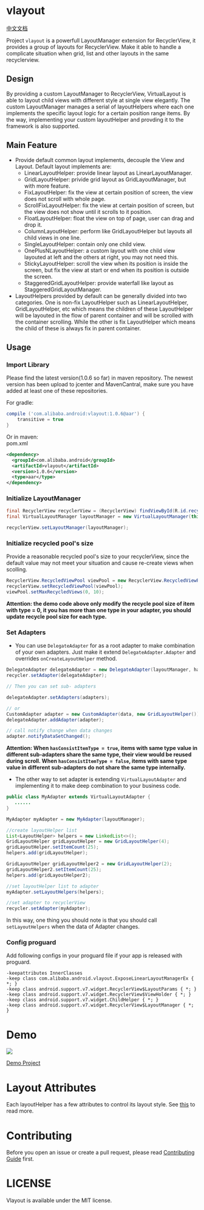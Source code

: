 # vlayout

[中文文档](README-ch.md)

Project `vlayout` is a powerfull LayoutManager extension for RecyclerView, it provides a group of layouts for RecyclerView. Make it able to handle a complicate situation when grid, list and other layouts in the same recyclerview.

## Design

By providing a custom LayoutManager to RecyclerView, VirtualLayout is able to layout child views with different style at single view elegantly. The custom LayoutManager manages a serial of layoutHelpers where each one implements the specific layout logic for a certain position range items. By the way, implementing your custom layoutHelper and provding it to the framework is also supported.

## Main Feature
* Provide default common layout implements, decouple the View and Layout. Default layout implements are:
	* LinearLayoutHelper: provide linear layout as LinearLayoutManager.
	* GridLayoutHelper: privide grid layout as GridLayoutManager, but with more feature.
	* FixLayoutHelper: fix the view at certain position of screen, the view does not scroll with whole page.
	* ScrollFixLayoutHelper: fix the view at certain position of screen, but the view does not show until it scrolls to it position.
	* FloatLayoutHelper: float the view on top of page, user can drag and drop it.
	* ColumnLayoutHelper: perform like GridLayoutHelper but layouts all child views in one line.
	* SingleLayoutHelper: contain only one child view.
	* OnePlusNLayoutHelper: a custom layout with one child view layouted at left and the others at right, you may not need this.
	* StickyLayoutHelper: scroll the view when its position is inside the screen, but fix the view at start or end when its position is outside the screen.
	* StaggeredGridLayoutHelper: provide waterfall like layout as StaggeredGridLayoutManager.
* LayoutHelpers provided by default can be generally divided into two categories. One is non-fix LayoutHelper such as LinearLayoutHelper, GridLayoutHelper, etc which means the children of these LayoutHelper will be layouted in the flow of parent container and will be scrolled with the container scrolling. While the other is fix LayoutHelper which means the child of these is always fix in parent container.


## Usage

### Import Library

Please find the latest version(1.0.6 so far) in maven repository. The newest version has been upload to jcenter and MavenCantral, make sure you have added at least one of these repositories.

For gradle:
``` gradle
compile ('com.alibaba.android:vlayout:1.0.6@aar') {
	transitive = true
}
```

Or in maven:  
pom.xml
``` xml
<dependency>
  <groupId>com.alibaba.android</groupId>
  <artifactId>vlayout</artifactId>
  <version>1.0.6</version>
  <type>aar</type>
</dependency>
```

### Initialize LayoutManager
``` java
final RecyclerView recyclerView = (RecyclerView) findViewById(R.id.recycler_view);
final VirtualLayoutManager layoutManager = new VirtualLayoutManager(this);

recyclerView.setLayoutManager(layoutManager);
```

### Initialize recycled pool's size
Provide a reasonable recycled pool's size to your recyclerView, since the default value may not meet your situation and cause re-create views when scolling.

``` java
RecyclerView.RecycledViewPool viewPool = new RecyclerView.RecycledViewPool();
recyclerView.setRecycledViewPool(viewPool);
viewPool.setMaxRecycledViews(0, 10);
```

**Attention: the demo code above only modify the recycle pool size of item with type = 0, it you has more than one type in your adapter, you should update recycle pool size for each type.**

### Set Adapters

* You can use `DelegateAdapter` for as a root adapter to make combination of your own adapters. Just make it extend ```DelegateAdapter.Adapter``` and overrides ```onCreateLayoutHelper``` method.

``` java
DelegateAdapter delegateAdapter = new DelegateAdapter(layoutManager, hasConsistItemType);
recycler.setAdapter(delegateAdapter);

// Then you can set sub- adapters

delegateAdapter.setAdapters(adapters);

// or
CustomAdapter adapter = new CustomAdapter(data, new GridLayoutHelper());
delegateAdapter.addAdapter(adapter);

// call notify change when data changes
adapter.notifyDataSetChanged();

```

**Attention: When `hasConsistItemType = true`, items with same type value in different sub-adapters share the same type, their view would be reused during scroll. When `hasConsistItemType = false`, items with same type value in different sub-adapters do not share the same type internally.**

* The other way to set adapter is extending ```VirtualLayoutAdapter``` and implementing it to make deep combination to your business code.

``` java
public class MyAdapter extends VirtualLayoutAdapter {
   ......
}

MyAdapter myAdapter = new MyAdapter(layoutManager);

//create layoutHelper list
List<LayoutHelper> helpers = new LinkedList<>();
GridLayoutHelper gridLayoutHelper = new GridLayoutHelper(4);
gridLayoutHelper.setItemCount(25);
helpers.add(gridLayoutHelper);

GridLayoutHelper gridLayoutHelper2 = new GridLayoutHelper(2);
gridLayoutHelper2.setItemCount(25);
helpers.add(gridLayoutHelper2);

//set layoutHelper list to adapter
myAdapter.setLayoutHelpers(helpers);

//set adapter to recyclerView
recycler.setAdapter(myAdapter);

```

In this way, one thing you should note is that you should call ```setLayoutHelpers``` when the data of Adapter changes.

### Config proguard

Add following configs in your proguard file if your app is released with proguard.

```
-keepattributes InnerClasses
-keep class com.alibaba.android.vlayout.ExposeLinearLayoutManagerEx { *; }
-keep class android.support.v7.widget.RecyclerView$LayoutParams { *; }
-keep class android.support.v7.widget.RecyclerView$ViewHolder { *; }
-keep class android.support.v7.widget.ChildHelper { *; }
-keep class android.support.v7.widget.RecyclerView$LayoutManager { *; }
```

# Demo

![](http://img3.tbcdn.cn/L1/461/1/1b9bfb42009047f75cee08ae741505de2c74ac0a)

[Demo Project](https://github.com/alibaba/vlayout/tree/master/examples)

# Layout Attributes

Each layoutHelper has a few attributes to control its layout style. See [this](docs/ATTRIBUTES.md) to read more.

# Contributing

Before you open an issue or create a pull request, please read [Contributing Guide](CONTRIBUTING.md) first.

# LICENSE

Vlayout is available under the MIT license.